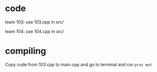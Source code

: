 # code
team 103: use 103.cpp in src/

team 104: use 104.cpp in src/

# compiling
Copy code from 103.cpp to main.cpp and go to terminal and run `pros mut`
